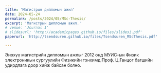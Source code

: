 ```yaml
---
title: 'Магистрын дипломын ажил'
date: 2024-05-24
permalink: /posts/2024/05/MSc-Thesis/
excerpt: 'Магистрын дипломын ажил.'
# venue: 'Journal 1'
# slidesurl: 'http://academicpages.github.io/files/slides1.pdf'
paperurl: 'http://tsendsuren.github.io/files/Tsendsuren_MScThesis.pdf'

---
```


Энэхүү магистрийн дипломын ажлыг 2012 онд МУИС-ын Физик электроникын сургуулийн Физикийн тэнхимд Проф. Ц.Ганцог багшийн удирдлага доор хийж байсан болно.